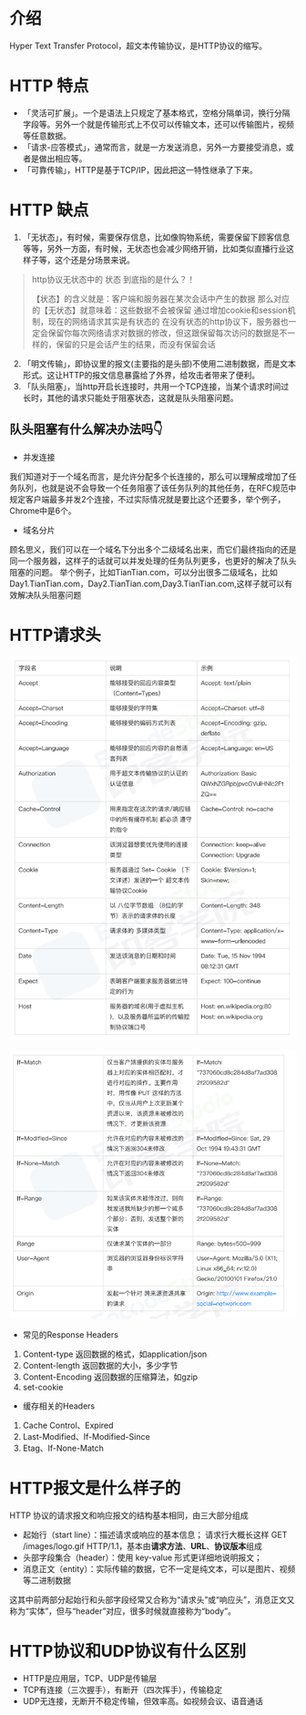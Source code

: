 # 介绍

Hyper Text Transfer Protocol，超文本传输协议，是HTTP协议的缩写。

# HTTP 特点

- 「灵活可扩展」。一个是语法上只规定了基本格式，空格分隔单词，换行分隔字段等。另外一个就是传输形式上不仅可以传输文本，还可以传输图片，视频等任意数据。
- 「请求-应答模式」，通常而言，就是一方发送消息，另外一方要接受消息，或者是做出相应等。
- 「可靠传输」，HTTP是基于TCP/IP，因此把这一特性继承了下来。
 

# HTTP 缺点

1. 「无状态」，有时候，需要保存信息，比如像购物系统，需要保留下顾客信息等等，另外一方面，有时候，无状态也会减少网络开销，比如类似直播行业这样子等，这个还是分场景来说。

 > http协议无状态中的 状态 到底指的是什么？！
 > 
 > 【状态】的含义就是：客户端和服务器在某次会话中产生的数据
 > 那么对应的【无状态】就意味着：这些数据不会被保留
 > 通过增加cookie和session机制，现在的网络请求其实是有状态的
 > 在没有状态的http协议下，服务器也一定会保留你每次网络请求对数据的修改，但这跟保留每次访问的数据是不一样的，保留的只是会话产生的结果，而没有保留会话

2. 「明文传输」，即协议里的报文(主要指的是头部)不使用二进制数据，而是文本形式。这让HTTP的报文信息暴露给了外界，给攻击者带来了便利。
3. 「队头阻塞」，当http开启长连接时，共用一个TCP连接，当某个请求时间过长时，其他的请求只能处于阻塞状态，这就是队头阻塞问题。

## 队头阻塞有什么解决办法吗👇

- 并发连接

我们知道对于一个域名而言，是允许分配多个长连接的，那么可以理解成增加了任务队列，也就是说不会导致一个任务阻塞了该任务队列的其他任务，在RFC规范中规定客户端最多并发2个连接，不过实际情况就是要比这个还要多，举个例子，Chrome中是6个。

- 域名分片

顾名思义，我们可以在一个域名下分出多个二级域名出来，而它们最终指向的还是同一个服务器，这样子的话就可以并发处理的任务队列更多，也更好的解决了队头阻塞的问题。
举个例子，比如TianTian.com，可以分出很多二级域名，比如Day1.TianTian.com，Day2.TianTian.com,Day3.TianTian.com,这样子就可以有效解决队头阻塞问题

# HTTP请求头

![alt text](../assert/1709737064844.jpg)

![alt text](../assert/1709737064844.png)

- 常见的Response Headers

1. Content-type 返回数据的格式，如application/json
2. Content-length 返回数据的大小，多少字节
3. Content-Encoding 返回数据的压缩算法，如gzip
4. set-cookie

- 缓存相关的Headers

1. Cache Control、Expired
2. Last-Modified、If-Modified-Since
3. Etag、If-None-Match


# HTTP报文是什么样子的
HTTP 协议的请求报文和响应报文的结构基本相同，由三大部分组成

- 起始行（start line）：描述请求或响应的基本信息； 请求行大概长这样 GET /images/logo.gif HTTP/1.1，基本由**请求方法**、**URL**、**协议版本**组成
- 头部字段集合（header）：使用 key-value 形式更详细地说明报文；
- 消息正文（entity）：实际传输的数据，它不一定是纯文本，可以是图片、视频等二进制数据

这其中前两部分起始行和头部字段经常又合称为“请求头”或“响应头”，消息正文又称为“实体”，但与“header”对应，很多时候就直接称为“body”。


# HTTP协议和UDP协议有什么区别

- HTTP是应用层，TCP、UDP是传输层
- TCP有连接（三次握手），有断开（四次挥手），传输稳定
- UDP无连接，无断开不稳定传输，但效率高。如视频会议、语音通话


